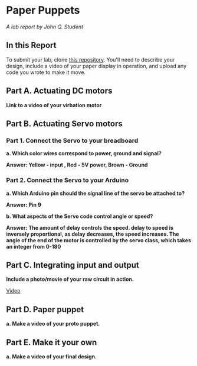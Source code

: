 # Paper Puppets

*A lab report by John Q. Student*

## In this Report

To submit your lab, clone [this repository](https://github.com/FAR-Lab/IDD-Fa18-Lab4). You'll need to describe your design, include a video of your paper display in operation, and upload any code you wrote to make it move.

## Part A. Actuating DC motors

**Link to a video of your virbation motor**

## Part B. Actuating Servo motors

### Part 1. Connect the Servo to your breadboard

**a. Which color wires correspond to power, ground and signal?**

**Answer: Yellow - input , Red - 5V power, Brown - Ground**

### Part 2. Connect the Servo to your Arduino

**a. Which Arduino pin should the signal line of the servo be attached to?**

**Answer: Pin 9**

**b. What aspects of the Servo code control angle or speed?**

**Answer: The amount of delay controls the speed. delay to speed is inversely proportional, as delay decreases, the speed increases. The angle of the end of the motor is controlled by the servo class, which takes an integer from 0-180**

## Part C. Integrating input and output

**Include a photo/movie of your raw circuit in action.**

[Video](https://youtu.be/ifj8dLodRZ8)

## Part D. Paper puppet

**a. Make a video of your proto puppet.**

## Part E. Make it your own

**a. Make a video of your final design.**
 
